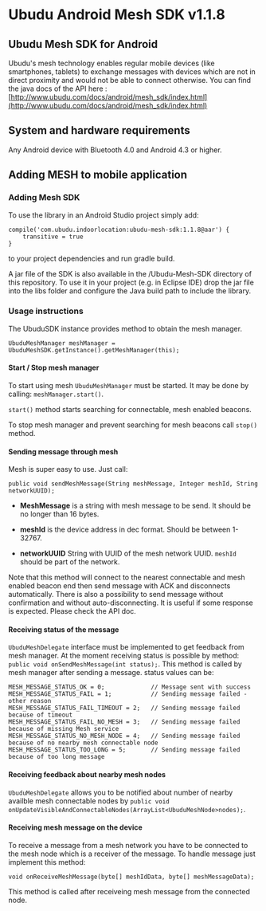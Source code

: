 # Ubudu Android Mesh SDK v1.1.8

## Ubudu Mesh SDK for Android

Ubudu's mesh technology enables regular mobile devices (like smartphones, tablets) to exchange messages with devices which are not in direct proximity and would not be able to connect otherwise. You can find the java docs of the API here : [http://www.ubudu.com/docs/android/mesh_sdk/index.html](http://www.ubudu.com/docs/android/mesh_sdk/index.html)

## System and hardware requirements
Any Android device with Bluetooth 4.0 and Android 4.3 or higher.

## Adding MESH to mobile application

### Adding Mesh SDK

To use the library in an Android Studio project simply add:

	compile('com.ubudu.indoorlocation:ubudu-mesh-sdk:1.1.8@aar') {
    	transitive = true 
    }
    
to your project dependencies and run gradle build.

A jar file of the SDK is also available in the /Ubudu-Mesh-SDK directory of this repository. To use it in your project (e.g. in Eclipse IDE) drop the jar file into the libs folder and configure the Java build path to include the library.

### Usage instructions

The UbuduSDK instance provides method to obtain the mesh manager.

`UbuduMeshManager meshManager = UbuduMeshSDK.getInstance().getMeshManager(this);`

#### Start / Stop mesh manager
To start using mesh `UbuduMeshManager` must be started. It may be done by calling:
`meshManager.start()`.

`start()`  method starts searching for connectable, mesh enabled beacons.

To stop mesh manager and prevent searching for mesh beacons call `stop()` method.

#### Sending message through mesh
Mesh is super easy to use. Just call:

`public void sendMeshMessage(String meshMessage, Integer meshId, String networkUUID);`

- **MeshMessage** is a string with mesh message to be send. It should be no longer than 16 bytes.

- **meshId** is the device address in dec format. Should be between 1-32767.

- **networkUUID** String with UUID of the mesh network UUID. ```meshId``` should be part of the network.

Note that this method will connect to the nearest connectable and mesh enabled beacon end then send message with ACK and disconnects automatically. There is also a possibility to send message without confirmation and without auto-disconnecting. It is useful if some response is expected. Please check the API doc.

#### Receiving status of the message
`UbuduMeshDelegate` interface must be implemented to get feedback from mesh manager. At the moment receiving status is possible by method: `public void onSendMeshMessage(int status);`. This method is called by mesh manager after sending a message. status values can be:

```
MESH_MESSAGE_STATUS_OK = 0;				// Message sent with success
MESH_MESSAGE_STATUS_FAIL = 1;			// Sending message failed - other reason
MESH_MESSAGE_STATUS_FAIL_TIMEOUT = 2;	// Sending message failed because of timeout
MESH_MESSAGE_STATUS_FAIL_NO_MESH = 3;	// Sending message failed because of missing Mesh service
MESH_MESSAGE_STATUS_NO_MESH_NODE = 4;	// Sending message failed because of no nearby mesh connectable node
MESH_MESSAGE_STATUS_TOO_LONG = 5;		// Sending message failed because of too long message
```

#### Receiving feedback about nearby mesh nodes
`UbuduMeshDelegate` allows you to be notified about number of nearby availble mesh connectable nodes by 
`public void onUpdateVisibleAndConnectableNodes(ArrayList<UbuduMeshNode>nodes);`.

#### Receiving mesh message on the device
To receive a message from a mesh network you have to be connected to the mesh node which is a receiver of the message. To handle message just implement this method:

```void onReceiveMeshMessage(byte[] meshIdData, byte[] meshMessageData);```

This method is called after receiveing mesh message from the connected node.